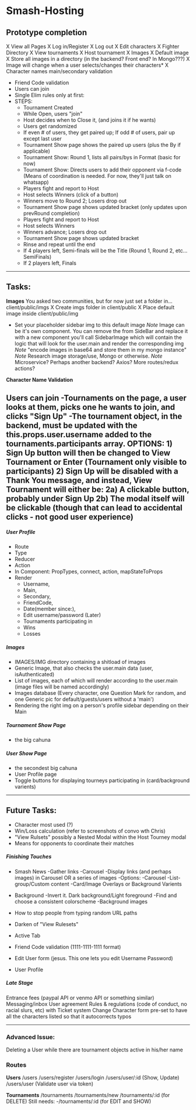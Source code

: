 # Smash-Hosting

## Prototype completion
X View all Pages
X Log in/Register
X Log out
X Edit characters
X Fighter Directory 
X View tournaments
X Host tournament
X Images
	X Default image
	X Store all images in a directory (in the backend? Front end? In Mongo???)
	X Image will change when a user selects/changes their characters*
X Character names main/secondary validation
- Friend Code validation
- Users can join
- Single Elim rules only at first:
- STEPS:
	- Tournament Created
	- While Open, users "join"
	- Host decides when to Close it, (and joins it if he wants)
	- Users get randomized
	- If even # of users, they get paired up; If odd # of users, pair up except last user
	- Tournament Show page shows the paired up users (plus the By if applicable)
	- Tournament Show: Round 1, lists all pairs/bys in Format (basic for now)
	- Tournament Show: Directs users to add their opponent via f-code
		(Means of coordination is needed.  For now, they'll just talk on whatsapp)
	- Players fight and report to Host
	- Host selects Winners (click of a button)
	- Winners move to Round 2; Losers drop out
	- Tournament Show page shows updated bracket (only updates upon prevRound completion)
	- Players fight and report to Host
	- Host selects Winners
	- Winners advance; Losers drop out
	- Tournament Show page shows updated bracket
	- Rinse and repeat until the end
	- If 4 players left, Semi-finals will be the Title (Round 1, Round 2, etc... SemiFinals)
	- If 2 players left, Finals



--------------------------------------------------------------------------------------------------------------



## Tasks:
__Images__
You asked two communities, but for now just set a folder in... client/public/imgs
X Create imgs folder in client/public
X Place default image inside client/public/img
- Set your placeholder sidebar img to this default image
_Note_ Image can be it's own component.  You can remove the <CardImage> from SideBar and replace it with a new component you'll call SidebarImage which will contain the logic that will look for the user.main and render the corresponding img
_Note_ "encode images in base64 and store them in my mongo instance"
_Note_ Research image storage/use, Mongo or otherwise.
_Note_ Microservice? Perhaps another backend? Axios? More routes/redux actions?

__Character Name Validation__

__Users can join__
-Tournaments on the page, a user looks at them, picks one he wants to join, and clicks "Sign Up"
-The tournament object, in the backend, must be updated with the this.props.user.username added to the tournaments.participants array.
OPTIONS:
	1) Sign Up button will then be changed to View Tournament or Enter (Tournament only visible to participants)
	2) Sign Up will be disabled with a Thank You message, and instead, View Tournament will either be:
		2a) A clickable  button, probably under Sign Up
		2b) The modal itself will be clickable (though that can lead to accidental clicks - not good user experience)
-




##### User Profile
- Route
- Type
- Reducer
- Action
- In Component: PropTypes, connect, action, mapStateToProps
- Render
	- Username, 
	- Main, 
	- Secondary, 
	- FriendCode, 
	- Date(member since:), 
	- Edit username/password (Later)
	- Tournaments participating in
	- Wins
	- Losses



##### Images
- IMAGES/IMG directory containing a shitload of images
- Generic Image, that also checks the user.main data (user, isAuthenticated)
- List of images, each of which will render according to the user.main (image files will be named accordingly)
- Images database (Every character, one Question Mark for random, and one Generic pic for default/guests/users without a 'main')
- Rendering the right img on a person's profile sidebar depending on their Main



##### Tournament Show Page
- the big cahuna



##### User Show Page
- the secondest big cahuna
- User Profile page
- Toggle buttons for displaying tourneys participating in (card/background varients)



---------------------------------------------------------------------------------------------------------------



## Future Tasks:

- Character most used (?)
- Win/Loss calculation (refer to screenshots of convo wth Chris)
- "View Rulsets" possibly a Nested Modal within the Host Tourney modal
- Means for opponents to coordinate their matches



##### Finishing Touches
- Smash News 
	-Gather links
	-Carousel
	-Display links (and perhaps images) in Carousel OR a series of images
		-Options:
			-Carousel
			-List-group/Custom content
			-Card/Image Overlays or Background Varients

- Background
	-Invert it.  Dark background/Light foreground
	-Find and choose a consistent colorscheme
	-Background images

- How to stop people from typing random URL paths

- Darken <CardHeader> of "View Rulesets"

- Active Tab

- Friend Code validation (1111-1111-1111 format)

- Edit User form (jesus.  This one lets you edit Username Password)

- User Profile



##### Late Stage
Entrance fees (paypal API or venmo API or something similar)
Messaging/inbox
User agreement
Rules & regulations (code of conduct, no racial slurs, etc)
with Ticket system
Change Character form pre-set to have all the characters listed so that it autocorrects typos



-------------------------------------------------------------------------------------------------------------



### Advanced Issue:
Deleting a User while there are tournament objects active in his/her name



### Routes
__Users__
/users
/users/register
/users/login
/users/user/:id (Show, Update)
/users/user (Validate user via token)

__Tournaments__
/tournaments
/tournaments/new
/tournaments/:id (for DELETE)
Still needs:
	-/tournaments/:id (for EDIT and SHOW)